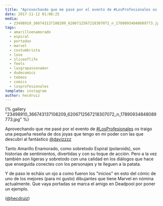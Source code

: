 ```yaml
---
title: "Aprovechando que me pasé por el evento de #LosProfesionales os traigo una pequeña reseña de dos joyas que tengo en mi poder con las que descubrí al fantástico @davizzzz"
date: 2017-11-12 01:08:25
media: 
  - 23498910_366743137108209_6206712567218307072_n_17890934848089773.jpg
tags: 
  - amarilloenamorado
  - espiral
  - portadas
  - marvel
  - costumbrista
  - love
  - sliceoflife
  - feels
  - lasgrapassonamor
  - dudecomics
  - tebeos
  - comics
  - losprofesionales
template: instagram
author: hecdruiz
---
```


{% gallery "23498910_366743137108209_6206712567218307072_n_17890934848089773.jpg" %}

Aprovechando que me pasé por el evento de [#LosProfesionales](/etiquetas/losprofesionales) os traigo una pequeña reseña de dos joyas que tengo en mi poder con las que descubrí al fantástico [@davizzzz](https://instagram.com/davizzzz)

Tanto Amarillo Enamorado, como sobretodo Espiral (polaroids), son historias de sentimientos, divertidas y con su toque de acción. Pero a la vez también son ligeras y sobretodo con una calidad en los diálogos que hace que enseguida conectes con los personajes y te lleguen a la patata.

Y de paso le echáis un ojo a como fueron los "inicios" en esto del cómic de uno de los mejores (para mi gusto) dibujantes que tiene Marvel en nómina actualmente. Que vaya portadas se marca el amigo en Deadpool por poner un ejemplo.

([@hecdruiz](https://instagram.com/hecdruiz))
